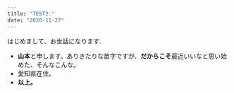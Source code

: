 ```yaml
---
title: "TEST2."
date: "2020-11-27"
---
```


はじめまして、お世話になります.
- **山本**と申します。ありきたりな苗字ですが、**だからこそ**最近いいなと思い始めた、そんなこんな。
- 愛知県在住。
- **以上。**


<!-- Next.js has two forms of pre-rendering: **Static Generation** and **Server-side Rendering**. The difference is in **when** it generates the HTML for a page.

- **Static Generation** is the pre-rendering method that generates the HTML at **build time**. The pre-rendered HTML is then _reused_ on each request.
- **Server-side Rendering** is the pre-rendering method that generates the HTML on **each request**.

Importantly, Next.js lets you **choose** which pre-rendering form to use for each page. You can create a "hybrid" Next.js app by using Static Generation for most pages and using Server-side Rendering for others. -->